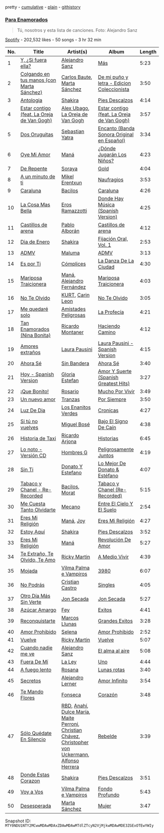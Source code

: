 pretty - [cumulative](/playlists/cumulative/37i9dQZF1DXa1S1d38suSz.md) - [plain](/playlists/plain/37i9dQZF1DXa1S1d38suSz) - [githistory](https://github.githistory.xyz/mackorone/spotify-playlist-archive/blob/main/playlists/plain/37i9dQZF1DXa1S1d38suSz)

### [Para Enamorados](https://open.spotify.com/playlist/37i9dQZF1DXa1S1d38suSz)

> Tú, nosotros y esta lista de canciones\. Foto: Alejandro Sanz

[Spotify](https://open.spotify.com/user/spotify) - 202,532 likes - 50 songs - 3 hr 32 min

| No. | Title | Artist(s) | Album | Length |
|---|---|---|---|---|
| 1 | [Y, ¿Si fuera ella?](https://open.spotify.com/track/1DmlUpnkg4N1VWquSoffF1) | [Alejandro Sanz](https://open.spotify.com/artist/5sUrlPAHlS9NEirDB8SEbF) | [Más](https://open.spotify.com/album/3MfNbOJuFb5H4CjrT49oiI) | 5:23 |
| 2 | [Colgando en tus manos \(con Marta Sánchez\)](https://open.spotify.com/track/3UI9I3e1g1y5T3SMfdgfGO) | [Carlos Baute](https://open.spotify.com/artist/3smfreCkyJt7bShaTYpG77), [Marta Sánchez](https://open.spotify.com/artist/368rTiMKMrz3b03az6B14w) | [De mi puño y letra \- Edicion Coleccionista](https://open.spotify.com/album/1cz8fhax6HNiCSE1uuV2Vs) | 3:50 |
| 3 | [Antologia](https://open.spotify.com/track/0KAqMRUSZwzG3dZLdDA4eH) | [Shakira](https://open.spotify.com/artist/0EmeFodog0BfCgMzAIvKQp) | [Pies Descalzos](https://open.spotify.com/album/3HLngzP9wVd8p3SMDQgyd9) | 4:14 |
| 4 | [Estar contigo \(feat\. La Oreja de Van Gogh\)](https://open.spotify.com/track/7G1ZWXlnSXRQ1arx8I60Yd) | [Alex Ubago](https://open.spotify.com/artist/2tY2GFdhH0Wa2VBvsxew5X), [La Oreja de Van Gogh](https://open.spotify.com/artist/4U7lXyKdSf1JbM1aXvsodC) | [Estar contigo \(feat\. La Oreja de Van Gogh\)](https://open.spotify.com/album/23h7gVEPjvnosj6kQsuv2Y) | 3:57 |
| 5 | [Dos Oruguitas](https://open.spotify.com/track/0HFxZvViHzxYpavybvKVq9) | [Sebastian Yatra](https://open.spotify.com/artist/07YUOmWljBTXwIseAUd9TW) | [Encanto \(Banda Sonora Original en Español\)](https://open.spotify.com/album/4X5y4Xykl9IdiLqQtUInVF) | 3:34 |
| 6 | [Oye Mi Amor](https://open.spotify.com/track/5EJ2THuhAapEIeQOtXUQ0x) | [Maná](https://open.spotify.com/artist/7okwEbXzyT2VffBmyQBWLz) | [¿Dónde Jugarán Los Niños?](https://open.spotify.com/album/2G0I22upYkTLYxfoAHiwBK) | 4:23 |
| 7 | [De Repente](https://open.spotify.com/track/1eosB5ApmpsOCza1ZrH4gT) | [Soraya](https://open.spotify.com/artist/5enSNzCwMx61gCMv9jaV4Q) | [Gold](https://open.spotify.com/album/5jpQixMcvqrfvcGiUC8f7F) | 4:04 |
| 8 | [A un minuto de ti](https://open.spotify.com/track/7HlULtRMJSTzorUMebka0f) | [Mikel Erentxun](https://open.spotify.com/artist/7thnnayFyJnVOAJrpe5wMC) | [Naufragios](https://open.spotify.com/album/16RM2JFvsvSSSlylWmxhSV) | 3:53 |
| 9 | [Caraluna](https://open.spotify.com/track/7DhYjNLksXZhbRQeheAums) | [Bacilos](https://open.spotify.com/artist/1mux8L6xg2Cmrc7k0wQczl) | [Caraluna](https://open.spotify.com/album/2bM009J81OBNisrMbFwBJj) | 4:26 |
| 10 | [La Cosa Mas Bella](https://open.spotify.com/track/1EZypwk0xcj64ZLAglhLs2) | [Eros Ramazzotti](https://open.spotify.com/artist/61J0BktHv7PuP3tjTPYXSX) | [Donde Hay Música \(Spanish Version\)](https://open.spotify.com/album/49oNMRzQcMBCqiz03JOQqq) | 4:25 |
| 11 | [Castillos de arena](https://open.spotify.com/track/7njQTsT1xvKVDE0jPJAvrU) | [Pablo Alborán](https://open.spotify.com/artist/5M9Bb4adKAgrOFOhc05Y50) | [Castillos de arena](https://open.spotify.com/album/0iNZh2qDkWIwcIikCMAeMq) | 4:12 |
| 12 | [Dia de Enero](https://open.spotify.com/track/0OEBOJhSObnFuHuasXdt52) | [Shakira](https://open.spotify.com/artist/0EmeFodog0BfCgMzAIvKQp) | [Fijación Oral, Vol\. 1](https://open.spotify.com/album/3zHPYwiMJqa3hTBgk695Ae) | 2:53 |
| 13 | [ADMV](https://open.spotify.com/track/3eJMSq78dDaFb7VvhNFnq6) | [Maluma](https://open.spotify.com/artist/1r4hJ1h58CWwUQe3MxPuau) | [ADMV](https://open.spotify.com/album/6wUJI0qgwrwiYJhFr53Gaa) | 3:13 |
| 14 | [Es por Ti](https://open.spotify.com/track/3NP8zp1RvnblXNsYiZrjd9) | [Cómplices](https://open.spotify.com/artist/4VIU80QkcrMEdKoiWmnWvr) | [La Danza De La Ciudad](https://open.spotify.com/album/44adPKDzweqAm43dx0zyIf) | 4:30 |
| 15 | [Mariposa Traicionera](https://open.spotify.com/track/5YPyuMfaK6GjdFfRaryJak) | [Maná](https://open.spotify.com/artist/7okwEbXzyT2VffBmyQBWLz), [Alejandro Fernández](https://open.spotify.com/artist/6sq1yF0OZEWA4xoXVKW1L9) | [Mariposa Traicionera](https://open.spotify.com/album/5AjpfcQlEOux0UIPtiYwlt) | 4:03 |
| 16 | [No Te Olvido](https://open.spotify.com/track/7HqIAVm70XTRuy61urYpLT) | [KURT](https://open.spotify.com/artist/4kcnsS1aAB40FMcLD01gmI), [Carin Leon](https://open.spotify.com/artist/66ihevNkSYNzRAl44dx6jJ) | [No Te Olvido](https://open.spotify.com/album/1veQ29kfzujZr8HSu7BuRX) | 3:05 |
| 17 | [Me quedaré solo](https://open.spotify.com/track/4I3rLiNr4xgRT5dRpFOltS) | [Amistades Peligrosas](https://open.spotify.com/artist/15FscPIs0VO23BCCMaPglf) | [La Profecía](https://open.spotify.com/album/2k691jOhcg4Hj89qp9OLzY) | 4:21 |
| 18 | [Tan Enamorados \(Nina Bonita\)](https://open.spotify.com/track/5s1iyXPMky0HrAgVViB1L9) | [Ricardo Montaner](https://open.spotify.com/artist/4uoz4FUMvpeyGClFTTDBsD) | [Haciendo Camino](https://open.spotify.com/album/5bnl9ilE3a6GjeIJa662dz) | 4:12 |
| 19 | [Amores extraños](https://open.spotify.com/track/3HPF8PGYVMRczBwPufGaYb) | [Laura Pausini](https://open.spotify.com/artist/2e4nwiX8ZCU09LGLOpeqTH) | [Laura Pausini \- Spanish Version](https://open.spotify.com/album/3mAzRo03Jk2g3Vq1q382tm) | 4:15 |
| 20 | [Ahora Sé](https://open.spotify.com/track/4Xn8A5LqK9p8wDDSG2gHiM) | [Sin Bandera](https://open.spotify.com/artist/7xeM7V59cA1X8GKyKKQV87) | [Ahora Sé](https://open.spotify.com/album/7c0oX5ymPQwBlgO9ETKrXx) | 3:40 |
| 21 | [Hoy \- Spanish Version](https://open.spotify.com/track/0gwq583qFgPczMTFBCB9wu) | [Gloria Estefan](https://open.spotify.com/artist/5IFCkqu9J6xdWeYMk5I889) | [Amor Y Suerte \(Spanish Greatest Hits\)](https://open.spotify.com/album/6ER3YytHE3A0R74fPor2na) | 3:27 |
| 22 | [¡Que Bonito!](https://open.spotify.com/track/1MO5KuLnSaY1dlkWGDjHkT) | [Rosario](https://open.spotify.com/artist/05xSLrRgGwm2nCH2SmnNMW) | [Mucho Por Vivir](https://open.spotify.com/album/4lqmri54Jap1lOS7FthZrh) | 3:49 |
| 23 | [Un nuevo amor](https://open.spotify.com/track/5SxqIG4rs9hxt0FO8gX5ig) | [Tranzas](https://open.spotify.com/artist/1GfaAWKfZE9hrYS8IqkWKB) | [Por Siempre](https://open.spotify.com/album/6GFfLFXNbp690VCpEgYigS) | 3:50 |
| 24 | [Luz De Dia](https://open.spotify.com/track/4pxHBdRmwqhiv2B5zy3KG3) | [Los Enanitos Verdes](https://open.spotify.com/artist/4TK1gDgb7QKoPFlzRrBRgR) | [Cronicas](https://open.spotify.com/album/1IWEksNGjNzgc6aGWZAjV8) | 4:27 |
| 25 | [Si tú no vuelves](https://open.spotify.com/track/1YFBO31kSEYo1DVkjSj8LG) | [Miguel Bosé](https://open.spotify.com/artist/7mWCSSOYqm4E9mB7V4ot6S) | [Bajo El Signo De Caín](https://open.spotify.com/album/3TNVefBL4j3T9Cr7XU232u) | 4:38 |
| 26 | [Historia de Taxi](https://open.spotify.com/track/005Dlt8Xaz3DkaXiRJgdiS) | [Ricardo Arjona](https://open.spotify.com/artist/0h1zs4CTlU9D2QtgPxptUD) | [Historias](https://open.spotify.com/album/110rZdMmIjA335CehJJkuk) | 6:45 |
| 27 | [Lo noto \- Versión CD](https://open.spotify.com/track/1k3Y0fhjdYKjfPSacDJm0p) | [Hombres G](https://open.spotify.com/artist/60uh2KYYSCqAgJNxcU4DA0) | [Peligrosamente Juntos](https://open.spotify.com/album/7eBwifbtzfdnn9NhcUaC8d) | 4:19 |
| 28 | [Sin Ti](https://open.spotify.com/track/1kM1BcO9nbQJtPhcbL2WU5) | [Donato Y Estefano](https://open.spotify.com/artist/2bhbutacUCxd0aOWRnjPQl) | [Lo Mejor De Donato & Estéfano](https://open.spotify.com/album/3Ht85xn30gqLuaIZrAK8KT) | 4:07 |
| 29 | [Tabaco y Chanel \- Re\-Recorded](https://open.spotify.com/track/4HDgFMEOyaqsashrPpeAu2) | [Bacilos](https://open.spotify.com/artist/1mux8L6xg2Cmrc7k0wQczl), [Morat](https://open.spotify.com/artist/5C4PDR4LnhZTbVnKWXuDKD) | [Tabaco y Chanel \(Re\-Recorded\)](https://open.spotify.com/album/5icBj9TnIae7ihDILXJfW9) | 5:15 |
| 30 | [Me Cuesta Tanto Olvidarte](https://open.spotify.com/track/4iqXKJhwbOtOT5aHZr7Fxj) | [Mecano](https://open.spotify.com/artist/5BMgsAFg8rZQc3tqs5BB8G) | [Entre El Cielo Y El Suelo](https://open.spotify.com/album/63ndRW1N0SGkK7Az9CTrxF) | 2:54 |
| 31 | [Eres Mi Religión](https://open.spotify.com/track/2A1izwuHiZjoxyH6y6W0U4) | [Maná](https://open.spotify.com/artist/7okwEbXzyT2VffBmyQBWLz), [Joy](https://open.spotify.com/artist/6iH6aIbOCOdO3Ja6JeyOm1) | [Eres Mi Religión](https://open.spotify.com/album/0mw9JCjWu3hzUTru1yt2mc) | 4:27 |
| 32 | [Estoy Aquí](https://open.spotify.com/track/4M1lEbqPzlEw1JYWB6aE7K) | [Shakira](https://open.spotify.com/artist/0EmeFodog0BfCgMzAIvKQp) | [Pies Descalzos](https://open.spotify.com/album/3HLngzP9wVd8p3SMDQgyd9) | 3:52 |
| 33 | [Eres Mi Religión](https://open.spotify.com/track/3NTaEHQg5iVrRRNWlnK4RY) | [Maná](https://open.spotify.com/artist/7okwEbXzyT2VffBmyQBWLz) | [Revolución De Amor](https://open.spotify.com/album/6HrRHewMLfZLSkwJyZgr3V) | 5:27 |
| 34 | [Te Extraño, Te Olvido, Te Amo](https://open.spotify.com/track/4S1bYWrLOC8smuy8kJzxKQ) | [Ricky Martin](https://open.spotify.com/artist/7slfeZO9LsJbWgpkIoXBUJ) | [A Medio Vivir](https://open.spotify.com/album/4URjPTEl3KRpkzWFTvYmiM) | 4:39 |
| 35 | [Mojada](https://open.spotify.com/track/5N5sbaoN8UvXw8ngNR9iUk) | [Vilma Palma e Vampiros](https://open.spotify.com/artist/5VQCk9RiLwri99OgOT34kq) | [3980](https://open.spotify.com/album/4tBbxwaTRObiwZL09V3A3W) | 6:07 |
| 36 | [No Podrás](https://open.spotify.com/track/6gZOW0BdA7G1Nkg0uK0YDI) | [Cristian Castro](https://open.spotify.com/artist/2AZOALDIBORfbzKTuliwdJ) | [Singles](https://open.spotify.com/album/6ZxbfjQ6vmmS4aa4qjgfRV) | 4:05 |
| 37 | [Otro Día Más Sin Verte](https://open.spotify.com/track/7i38EXhbFJjF5tGvTsJMmx) | [Jon Secada](https://open.spotify.com/artist/10n1KB2sjTrGdyuC83y8jW) | [Jon Secada](https://open.spotify.com/album/1duV6ATgfQWMvjNyfHmxZL) | 5:27 |
| 38 | [Azúcar Amargo](https://open.spotify.com/track/2arXuCWrLfgcELqYogQDbt) | [Fey](https://open.spotify.com/artist/3uC20p2EoNm5LYtzSVWdkL) | [Exitos](https://open.spotify.com/album/2bTu4nn4DgRJqXAINqbrQd) | 4:41 |
| 39 | [Reconquistarte](https://open.spotify.com/track/6BIu0H2LiDAfi0uqGotGxl) | [Marcos Llunas](https://open.spotify.com/artist/4Zczh0uPcVMO6o80jJDPz5) | [Grandes Exitos](https://open.spotify.com/album/5J8OdamCFjAaMOeA4bSlOR) | 3:28 |
| 40 | [Amor Prohibido](https://open.spotify.com/track/1kCewNSs909Xj1naXr36X8) | [Selena](https://open.spotify.com/artist/6IE6z7DcZIT4Ml3Fh5Ivch) | [Amor Prohibido](https://open.spotify.com/album/6iv9WTw1nhNxSsgKaxMp4E) | 2:52 |
| 41 | [Vuelve](https://open.spotify.com/track/3OK8WgNRmp4F3ahXe6XX6l) | [Ricky Martin](https://open.spotify.com/artist/7slfeZO9LsJbWgpkIoXBUJ) | [Vuelve](https://open.spotify.com/album/3B7djG7pr1PycUJiWW6NQL) | 5:07 |
| 42 | [Cuando nadie me ve](https://open.spotify.com/track/7sNpt6AvOvXXZVaqTCFVCu) | [Alejandro Sanz](https://open.spotify.com/artist/5sUrlPAHlS9NEirDB8SEbF) | [El alma al aire](https://open.spotify.com/album/5H3nqNi9L3NaxPG45h3CjJ) | 5:08 |
| 43 | [Fuera De Mí](https://open.spotify.com/track/6seAlnU97UJtaWFWZAVUwW) | [La Ley](https://open.spotify.com/artist/1ZVoRDO29AlDXiMkRLMZSK) | [Uno](https://open.spotify.com/album/0cbMRBnrfgHOfy8O5qRxcK) | 4:44 |
| 44 | [A fuego lento](https://open.spotify.com/track/7nK3q1GgJDxlWfCwtiLV5a) | [Rosana](https://open.spotify.com/artist/5ttV0N9HvMH3KLqNKcS2M0) | [Lunas rotas](https://open.spotify.com/album/3iZk2FY3YtnSNjx06Ft8Xg) | 3:40 |
| 45 | [Secretos](https://open.spotify.com/track/1MH7CE7NBhn3kdmFEfeBhn) | [Alejandro Lerner](https://open.spotify.com/artist/6ESkuwldylZr39AIAPC63J) | [Amor Infinito](https://open.spotify.com/album/7JOaaaN8g6NnPUcDSGsHxZ) | 3:54 |
| 46 | [Te Mando Flores](https://open.spotify.com/track/2in1gSZtv2lRbcZUmN9aAl) | [Fonseca](https://open.spotify.com/artist/53KTldaJ8tHSkYU3nigfwP) | [Corazón](https://open.spotify.com/album/6O0WvW7JA4B02y8D9Kd3Bx) | 3:48 |
| 47 | [Sólo Quédate En Silencio](https://open.spotify.com/track/2RJ1fg4qf2vgZKifTa4HgA) | [RBD](https://open.spotify.com/artist/7cjh6y0V9SsyCrWSXTzwOs), [Anahí](https://open.spotify.com/artist/0TeVa4xdLB8vdzjsvKH6Ri), [Dulce María](https://open.spotify.com/artist/6kaefrHSdAvxhhCVDFTCEL), [Maite Perroni](https://open.spotify.com/artist/6ModsWtBph2rE6zCTVxvZt), [Christian Chávez](https://open.spotify.com/artist/0aMqt2uGLuHj4eI8oXgVzN), [Christopher von Uckermann](https://open.spotify.com/artist/5O8cudluftNZ6PCwRzvYxo), [Alfonso Herrera](https://open.spotify.com/artist/0veZkZPeWoJQ9gt6VAXlkN) | [Rebelde](https://open.spotify.com/album/5wvatwGTc0zWIx3dBQadaj) | 3:39 |
| 48 | [Donde Estas Corazon](https://open.spotify.com/track/6IGvaQ4aFBjy66TdUurIiA) | [Shakira](https://open.spotify.com/artist/0EmeFodog0BfCgMzAIvKQp) | [Pies Descalzos](https://open.spotify.com/album/3HLngzP9wVd8p3SMDQgyd9) | 3:51 |
| 49 | [Voy a Vos](https://open.spotify.com/track/0aWGzetUTb4lJqy2m2nl1i) | [Vilma Palma e Vampiros](https://open.spotify.com/artist/5VQCk9RiLwri99OgOT34kq) | [Fondo Profundo](https://open.spotify.com/album/5pWGHHRgwAoZqBL2zsm7OT) | 5:43 |
| 50 | [Desesperada](https://open.spotify.com/track/20WaSPMyeIO7NntPpn1FM5) | [Marta Sánchez](https://open.spotify.com/artist/368rTiMKMrz3b03az6B14w) | [Mujer](https://open.spotify.com/album/4fbm0OYtjthyi4RlTQuT6l) | 3:47 |

Snapshot ID: `MTY0NDU1NTY2MCwwMDAwMDAxZDAwMDAwMTdlZTcyN2VjMjkwMDAwMDE3ZGExOTEwYWIy`